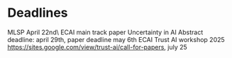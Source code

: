 # Deadlines

MLSP April 22nd\\
ECAI main track paper Uncertainty in AI Abstract deadline: april 29th, paper deadline may 6th
ECAI Trust AI workshop 2025 https://sites.google.com/view/trust-ai/call-for-papers, july 25
